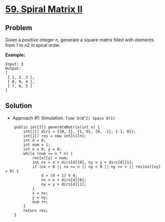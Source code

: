 # <a href='https://leetcode.com/problems/spiral-matrix-ii/'>59. Spiral Matrix II</a>

## Problem 
Given a positive integer n, generate a square matrix filled with elements from 1 to n2 in spiral order.

<strong>Example:</strong>
```
Input: 3
Output:
[
 [ 1, 2, 3 ],
 [ 8, 9, 4 ],
 [ 7, 6, 5 ]
]
```

## Solution
- Approach #1: Simulation. ```Time O(N^2) Space O(1)```
```
    public int[][] generateMatrix(int n) {
        int[][] dirs = {{0, 1}, {1, 0}, {0, -1}, {-1, 0}};
        int[][] res = new int[n][n];
        int d = 0;
        int num = 1;
        int x = 0, y = 0;
        while (num <= n * n) {
            res[x][y] = num;
            int nx = x + dirs[d][0], ny = y + dirs[d][1];
            if (nx < 0 || nx >= n || ny < 0 || ny >= n || res[nx][ny] > 0) {
                d = (d + 1) % 4;
                nx = x + dirs[d][0];
                ny = y + dirs[d][1];
            }
            x = nx;
            y = ny;
            num ++;
        }
        return res;
    }
```
